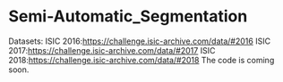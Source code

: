 # Semi-Automatic_Segmentation
Datasets:
ISIC 2016:https://challenge.isic-archive.com/data/#2016
ISIC 2017:https://challenge.isic-archive.com/data/#2017
ISIC 2018:https://challenge.isic-archive.com/data/#2018
The code is coming soon.
